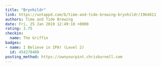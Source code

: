 ```yaml
---
title: "Brynhildr"
link: https://untappd.com/b/time-and-tide-brewing-brynhildr/1964811
authors: Time and Tide Brewing
date: Fri, 25 Jan 2019 12:49:10 +0000
rating: 3.75
checkin:
  name: The Griffin
badges:
- name: I Believe in IPA! (Level 2)
  id: 454278488
posting_method: https://ownyourpint.chrisburnell.com
---
```

